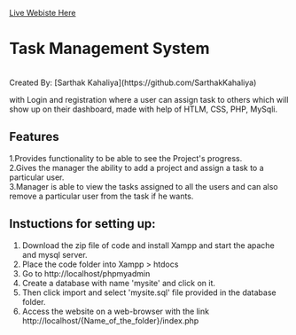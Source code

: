 
[Live Webiste Here](https://sarthak-task-management-system.herokuapp.com/)

# Task Management System

<br/>
Created By: [Sarthak Kahaliya](https://github.com/SarthakKahaliya)
<br/>

with Login and registration where a user can assign task to others which will show up on their dashboard, made with help of HTLM, CSS, PHP, MySqli.

## Features
1.Provides functionality to be able to see the Project's progress.<br/>
2.Gives the manager the ability to add a project and assign a task to a particular user. <br/>
3.Manager is able to view the tasks assigned to all the users and can also remove a particular user from the task if he wants.


## Instuctions for setting up:
1. Download the zip file of code and install Xampp and start the apache and mysql server.
2. Place the code folder into Xampp > htdocs
3. Go to http://localhost/phpmyadmin
4. Create a database with name 'mysite' and click on it.
5. Then click import and select 'mysite.sql' file provided in the database folder.
6. Access the website on a web-browser with the link http://localhost/{Name_of_the_folder}/index.php


